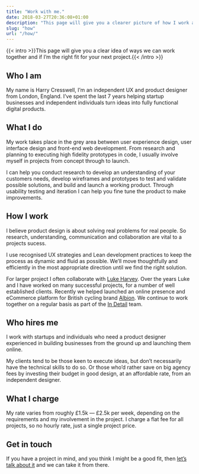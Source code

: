 ```yaml
---
title: "Work with me."
date: 2018-03-27T20:36:08+01:00
description: "This page will give you a clearer picture of how I work and whether I’m the right fit for your next project"
slug: "how"
url: "/how/"
---
```


{{< intro >}}This page will give you a clear idea of ways we can work together and if I’m the right fit for your next project.{{< /intro >}}

## Who I am

My name is Harry Cresswell, I’m an independent UX and product designer from London, England. I’ve spent the last 7 years helping startup businesses and independent individuals turn ideas into fully functional digital products.

## What I do

My work takes place in the grey area between user experience design, user interface design and front-end web development. From research and planning to executing high fidelity prototypes in code, I usually involve myself in projects from concept through to launch.

I can help you conduct research to develop an understanding of your customers needs, develop wireframes and prototypes to test and validate possible solutions, and build and launch a working product. Through usability testing and iteration I can help you fine tune the product to make improvements.

	
## How I work

I believe product design is about solving real problems for real people. So research, understanding, communication and collaboration are vital to a projects sucess.

I use recognised UX strategies and Lean development practices to keep the process as dynamic and fluid as possible. We’ll move thoughtfully and efficiently in the most appropriate direction until we find the right solution.  

For larger project I often collaborate with [Luke Harvey](https://lukeharvey.co.uk/). Over the years Luke and I have worked on many successful projects, for a number of well established clients. Recently we helped launched an online presence and eCommerce platform for British cycling brand [Albion](https://www.albioncycling.com/). We continue to work together on a regular basis as part of the [In Detail](https://indtl.com/) team.

## Who hires me

I work with startups and individuals who need a product designer experienced in building businesses from the ground up and launching them online.

My clients tend to be those keen to execute ideas, but don’t necessarily have the technical skills to do so. Or those who’d rather save on big agency fees by investing their budget in good design, at an affordable rate, from an independent designer.

## What I charge

My rate varies from roughly £1.5k — £2.5k per week, depending on the requirements and my involvement in the project. I charge a flat fee for all projects, so no hourly rate, just a single project price.

## Get in touch

If you have a project in mind, and you think I might be a good fit, then [let’s talk about it](/contact/) and we can take it from there.